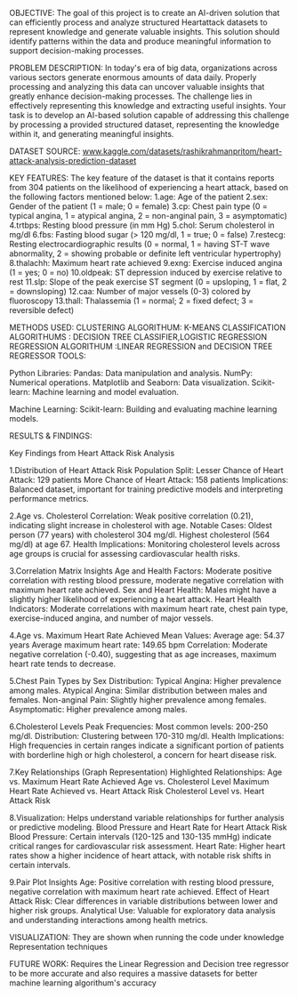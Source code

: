 OBJECTIVE:
The goal of this project is to create an AI-driven solution that can efficiently process and analyze structured Heartattack datasets
to represent knowledge and generate valuable insights. This solution should identify patterns within the data and produce meaningful 
information to support decision-making processes.

PROBLEM DESCRIPTION:
In today's era of big data, organizations across various sectors generate enormous amounts of data daily. Properly processing and analyzing this data can uncover valuable insights that greatly enhance decision-making processes. The challenge lies in effectively representing this knowledge and extracting useful insights. Your task is to develop an AI-based solution capable of addressing this challenge by processing a provided structured dataset, representing the knowledge within it, and generating meaningful insights.


DATASET SOURCE: www.kaggle.com/datasets/rashikrahmanpritom/heart-attack-analysis-prediction-dataset

KEY FEATURES: The key feature of the dataset is that it contains reports from 304 patients on the likelihood of experiencing a heart attack, based on the following factors mentioned below:
1.age: Age of the patient
2.sex: Gender of the patient (1 = male; 0 = female)
3.cp: Chest pain type (0 = typical angina, 1 = atypical angina, 2 = non-anginal pain, 3 = asymptomatic)
4.trtbps: Resting blood pressure (in mm Hg)
5.chol: Serum cholesterol in mg/dl
6.fbs: Fasting blood sugar (> 120 mg/dl, 1 = true; 0 = false)
7.restecg: Resting electrocardiographic results (0 = normal, 1 = having ST-T wave abnormality, 2 = showing probable or definite left ventricular hypertrophy)
8.thalachh: Maximum heart rate achieved
9.exng: Exercise induced angina (1 = yes; 0 = no)
10.oldpeak: ST depression induced by exercise relative to rest
11.slp: Slope of the peak exercise ST segment (0 = upsloping, 1 = flat, 2 = downsloping)
12.caa: Number of major vessels (0-3) colored by fluoroscopy
13.thall: Thalassemia (1 = normal; 2 = fixed defect; 3 = reversible defect)


METHODS USED: CLUSTERING ALGORITHUM: K-MEANS
              CLASSIFICATION ALGORITHUMS : DECISION TREE CLASSIFIER,LOGISTIC REGRESSION
               REGRESSION ALGORITHUM :LINEAR REGRESSION and DECISION TREE REGRESSOR
TOOLS:

Python Libraries:
Pandas: Data manipulation and analysis.
NumPy: Numerical operations.
Matplotlib and Seaborn: Data visualization.
Scikit-learn: Machine learning and model evaluation.

Machine Learning:
Scikit-learn: Building and evaluating machine learning models.

RESULTS & FINDINGS:

Key Findings from Heart Attack Risk Analysis

1.Distribution of Heart Attack Risk
  Population Split:
  Lesser Chance of Heart Attack: 129 patients
  More Chance of Heart Attack: 158 patients
  Implications:
  Balanced dataset, important for training predictive models and interpreting performance metrics.


2.Age vs. Cholesterol
  Correlation:
  Weak positive correlation (0.21), indicating slight increase in cholesterol with age.
  Notable Cases:
  Oldest person (77 years) with cholesterol 304 mg/dl.
  Highest cholesterol (564 mg/dl) at age 67.
  Health Implications:
  Monitoring cholesterol levels across age groups is crucial for assessing cardiovascular health risks.

3.Correlation Matrix Insights
  Age and Health Factors:
  Moderate positive correlation with resting blood pressure, moderate negative correlation with maximum heart rate achieved.
  Sex and Heart Health:
  Males might have a slightly higher likelihood of experiencing a heart attack.
  Heart Health Indicators:
  Moderate correlations with maximum heart rate, chest pain type, exercise-induced angina, and number of major vessels.

4.Age vs. Maximum Heart Rate Achieved
  Mean Values:
  Average age: 54.37 years
  Average maximum heart rate: 149.65 bpm
  Correlation:
  Moderate negative correlation (-0.40), suggesting that as age increases, maximum heart rate tends to decrease.
  
5.Chest Pain Types by Sex
  Distribution:
  Typical Angina: Higher prevalence among males.
  Atypical Angina: Similar distribution between males and females.
  Non-anginal Pain: Slightly higher prevalence among females.
  Asymptomatic: Higher prevalence among males.

6.Cholesterol Levels
  Peak Frequencies:
  Most common levels: 200-250 mg/dl.
  Distribution:
  Clustering between 170-310 mg/dl.
  Health Implications:
  High frequencies in certain ranges indicate a significant portion of patients with borderline high or high cholesterol, a concern for heart disease risk.

7.Key Relationships (Graph Representation)
  Highlighted Relationships:
  Age vs. Maximum Heart Rate Achieved
  Age vs. Cholesterol Level
  Maximum Heart Rate Achieved vs. Heart Attack Risk
  Cholesterol Level vs. Heart Attack Risk

8.Visualization:
  Helps understand variable relationships for further analysis or predictive modeling.
  Blood Pressure and Heart Rate for Heart Attack Risk
  Blood Pressure:
  Certain intervals (120-125 and 130-135 mmHg) indicate critical ranges for cardiovascular risk assessment.
  Heart Rate:
  Higher heart rates show a higher incidence of heart attack, with notable risk shifts in certain intervals.

9.Pair Plot Insights
  Age: Positive correlation with resting blood pressure, negative correlation with maximum heart rate achieved.
  Effect of Heart Attack Risk:
  Clear differences in variable distributions between lower and higher risk groups.
  Analytical Use:
  Valuable for exploratory data analysis and understanding interactions among health metrics.  

VISUALIZATION: They are shown when running the code under knowledge Representation techniques

FUTURE WORK: Requires the Linear Regression and Decision tree regressor to be more accurate and also requires 
a massive datasets for better machine learning algorithum's accuracy       

